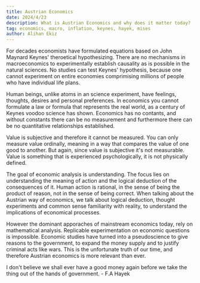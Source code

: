 ```yaml
---
title: Austrian Economics
date: 2024/4/23
description: What is Austrian Economics and why does it matter today?
tag: economics, macro, inflation, keynes, hayek, mises
author: Alihan Ekiz
---
```


For decades economists have formulated equations based on John Maynard Keynes' theroetical hypothesizing. There are no mechanisms in macroeconomics to experimentally establish causality as is possible in the natural sciences. No studies can test Keynes' hypothesis, because one cannot experiment on entire economies comprimising millions of people who have individual life plans.

Human beings, unlike atoms in an science experiment, have feelings, thoughts, desires and personal preferences. In economics you cannot formulate a law or formula that represents the real world, as a century of Keynes voodoo science has shown. Economics has no contants, and without constants there can be no measurement and furthermore there can be no quantitative relationships established.

Value is subjective and therefore it cannot be measured. You can only measure value ordinally, meaning in a way that compares the value of one good to another. But again, since value is subjective it's not measurable. Value is something that is experienced psychologically, it is not physically defined.

The goal of economic analysis is understanding. The focus lies on understanding the meaning of action and the logical deduction of the consequences of it. Human action is rational, in the sense of being the product of reason, not in the sense of being correct. When talking about the Austrian way of economics, we talk about logical deduction, thought experiments and common sense familiarity with reality, to understand the implications of economical processes.

However the dominant apporaches of mainstream economics today, rely on mathematical analysis. Replicable experimentation on economic questions is impossible. Economic studies have turned into a pseudoscience to give reasons to the government, to expand the money supply and to justify criminal acts like wars. This is the unfortunate truth of our time, and therefore Austrian economics is more relevant than ever.

I don't believe we shall ever have a good money again before we take the thing out of the hands of government. - F.A Hayek
